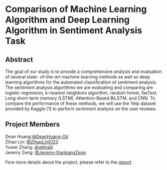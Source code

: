 # Comparison of Machine Learning Algorithm and Deep Learning Algorithm in Sentiment Analysis Task

## Abstract
The goal of our study is to provide a comprehensive analysis and evaluation of several state-
of-the-art machine-learning methods as well as deep learning algorithms for the automated
classification of sentiment analysis. The sentiment analysis algorithms we are evaluating and
comparing are logistic regression, k-nearest neighbors algorithm, random forest, fasText, Long
short-term memory (LSTM), Attention-Based BiLSTM, and CNN. To compare the performance
of these methods, we will use the Yelp dataset provided by Kaggle [1] to perform sentiment
analysis on the user reviews.

## Project Members
Dean Huang:[@DeanHuang-Git](https://github.com/DeanHuang-Git)   <br />
Zihao Lin: [@ZihaoLin0123](https://github.com/ZihaoLin0123)   <br />
Yuwei Zhang: [@wkhalil](https://github.com/wkhalil)   <br />
Jeremy Zeng: [@Jeremy-XiankangZeng](https://github.com/Jeremy-XiankangZeng)   <br />

Fore more details about the project, please refer to the [report](https://github.com/DeanHuang-Git/Comparison-of-Machine-Learning-Algorithms-Deep-Learning-Algorithms-in-Sentiment-Analysis-/blob/master/report/Final%20Report.pdf).
